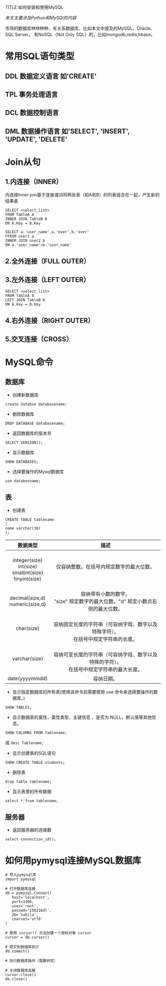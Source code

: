 TITLE:如何安装和使用MySQL

*本文主要涉及Python和MySQl的内容*

市场的数据库林林种种，有关系数据库，比如本文中提及的MySQL，Oracle、SQL Server。
有NoSQL（Not Only SQL）的，比如mongodb,redis,hbase。

# 常用SQL语句类型

## DDL 数据定义语言 如'CREATE'

## TPL 事务处理语言 

## DCL 数据控制语言 

## DML 数据操作语言 如'SELECT', 'INSERT', 'UPDATE', 'DELETE'

# Join从句

## 1.内连接（INNER）

内连接Inner join基于连接谓词将两张表（如A和B）的列表组合在一起，产生新的结果表

```
SELECT <select_list>
FROM TableA A
INNER JOIN TableB B
ON A.Key = B.Key
```

```
SELECT a.'user_name',a.'over',b.'over'
FFROM user1 a
INNER JOIN user2 b
ON a.'user_name'=b.'user_name'
```

## 2.全外连接（FULL OUTER）

## 3.左外连接（LEFT OUTER）

```
SELECT <select_list>
FROM TableA A
LEFT JOIN TableB B
ON A.Key = B.Key
```

## 4.右外连接（RIGHT OUTER）

## 5.交叉连接（CROSS）


# MySQL命令

## 数据库

- 创建新数据库

 `create databse databasename;`

 - 删除数据库

 `DROP DATABASE databasename;`

 - 返回数据库的版本号

 `SELECT VERSION();`

- 显示数据库

`SHOW DATABASES;`

- 选择要操作的Mysql数据库

`use databesname;`

## 表

- 创建表

```
CREATE TABLE tablename
(
name varchar(30)
);
```

数据类型 | 描述 
:------:| :--:
<br>integer(size)<br>int(size)<br>smallint(size)<br>tinyint(size) | 仅容纳整数。在括号内规定数字的最大位数。
<br>decimal(size,d)<br>numeric(size,d) | <br>容纳带有小数的数字。<br>"size" 规定数字的最大位数。"d" 规定小数点右侧的最大位数。
char(size) | <br>容纳固定长度的字符串（可容纳字母、数字以及特殊字符）。<br>在括号中规定字符串的长度。
varchar(size) | <br>容纳可变长度的字符串（可容纳字母、数字以及特殊的字符）。<br>在括号中规定字符串的最大长度。
date(yyyymmdd) | 容纳日期。

- 显示指定数据库的所有表(使用该命令前需要使用 use 命令来选择要操作的数据库。)

`SHOW TABLES;`

- 显示数据表的属性，属性类型，主键信息 ，是否为 NULL，默认值等其他信息。

`SHOW COLUMNS FROM Tablename;` 

或 `desc Tablename;`

- 显示创建表的SQL语句

`SHOW CREATE TABLE students;`

- 删除表

`drop table tablename;`

- 显示表里的所有数据

`select * from tablename;`

## 服务器

 - 返回服务器的连接数

 `select connection_id();`

 # 如何用pymysql连接MySQL数据库

 ```
 # 导入pymysql库
 import pymysql

 # 打开数据库连接
db = pymysql.Connect(
    host='localhost',
    port=3306,
    user='root',
    passwd='158216dl',
    db='sakila',
    charset='utf8'
)

# 使用 cursor() 方法创建一个游标对象 cursor
cursor = db.cursor()

# 提交到数据库执行
db.commit()

# 执行数据库操作（需要研究）

# 关闭数据库连接
cursor.close()
db.close()
 ```



